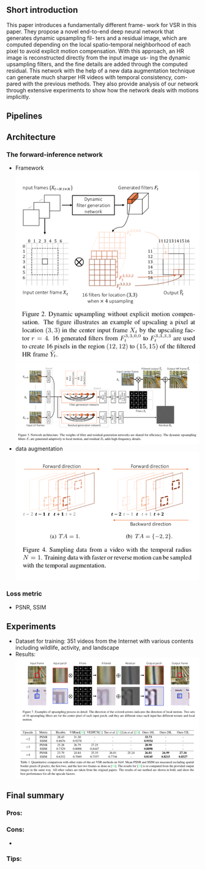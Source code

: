 ## Short introduction
This paper introduces a fundamentally different frame- work for VSR in this paper. They propose a novel end-to-end deep neural network that generates dynamic upsampling fil- ters and a residual image, which are computed depending on the local spatio-temporal neighborhood of each pixel to avoid explicit motion compensation. With this approach, an HR image is reconstructed directly from the input image us- ing the dynamic upsampling filters, and the fine details are added through the computed residual. This network with the help of a new data augmentation technique can generate much sharper HR videos with temporal consistency, com- pared with the previous methods. They also provide analysis of our network through extensive experiments to show how the network deals with motions implicitly.

## Pipelines

## Architecture
### The forward-inference network
- Framework
![alt text](arch1.png)
![alt text](arch2.png)
- data augmentation
![alt text](arch3.png)

### Loss metric
- PSNR, SSIM


## Experiments
- Dataset for training: 351 videos from the Internet with various contents including wildlife, activity, and landscape
- Results:
![alt text](res1.png)
![alt text](res2.png)

## Final summary
### Pros:

### Cons:
- 
### Tips:


